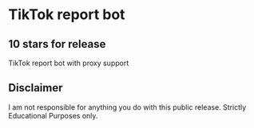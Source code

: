 # TikTok report bot

## 10 stars for release


TikTok report bot with proxy support


## Disclaimer
I am not responsible for anything you do with this public release.
Strictly Educational Purposes only.



